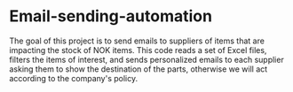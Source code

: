 # Email-sending-automation
The goal of this project is to send emails to suppliers of items that are impacting the stock of NOK items. This code reads a set of Excel files, filters the items of interest, and sends personalized emails to each supplier asking them to show the destination of the parts, otherwise we will act according to the company's policy.
